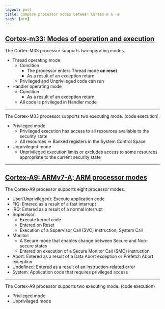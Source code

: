 ```yaml
---
layout: post
title: Compare processor modes between Cortex-m & -a
tags: [arm]
---
```


## [Cortex-m33: Modes of operation and execution](https://developer.arm.com/documentation/100230/0002/functional-description/programmers-model/modes-of-operation-and-execution)

The Cortex-M33 processor supports two operating modes.
- Thread operating mode
  - Condition
    - The processor enters Thread mode **on reset**
    - As a result of an exception return
  - Privileged and Unprivileged code can run
- Handler operating mode
  - Condition
    - As a result of an exception return
  -  All code is privileged in Handler mode

---

The Cortex-M33 processor supports two executing mode. (code execution)
- Privileged mode
  - Privileged execution has access to all resources available to the security state
  - All resources => Banked registers in the System Control Space
- Unprivileged mode
  - Unprivileged execution limits or excludes access to some resources appropriate to the current security state

---

## [Cortex-A9: ARMv7-A; ARM processor modes](https://developer.arm.com/documentation/ddi0406/b/System-Level-Architecture/The-System-Level-Programmers--Model/ARM-processor-modes-and-core-registers/ARM-processor-modes?lang=en)

The Cortex-A9 processor supports eight processor modes.
- User(Unprivileged): Execute application code
- FIQ: Entered as a result of a fast interrupt
- IRQ: Entered as a result of a normal interrupt
- Supervisor: 
  - Execute kernel code
  - Entered on Reset
  - Execution of a Supervisor Call (SVC) instruction; System Call
- Monitor:
  - A Secure mode that enables change between Secure and Non-secure states
  - Entered on execution of a Secure Monitor Call (SMC) instruction
- Abort: Entered as a result of a Data Abort exception or Prefetch Abort exception
- Undefined: Entered as a result of an instruction-related error
- System: Application code that requires privileged access

---

The Cortex-A9 processor supports two executing mode. (code execution)
- Privileged mode
- Unprivileged mode
